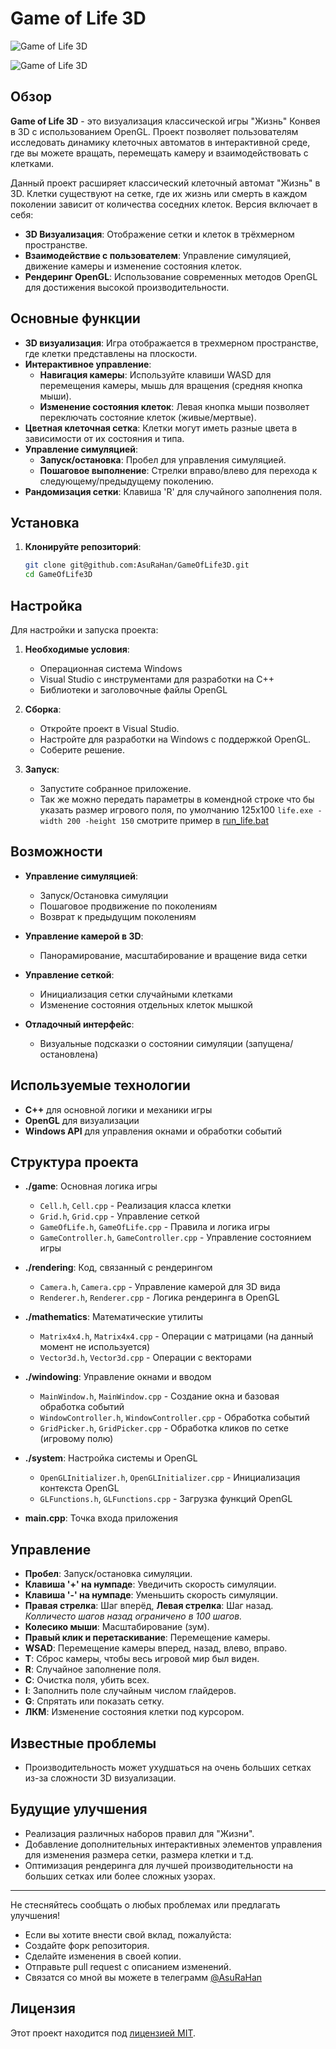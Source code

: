 # Game of Life 3D

![Game of Life 3D](.github/preview_image.png)

![Game of Life 3D](.github/preview_image2.png)

## Обзор

**Game of Life 3D** - это визуализация классической игры "Жизнь" Конвея в 3D с использованием OpenGL. Проект позволяет пользователям исследовать динамику клеточных автоматов в интерактивной среде, где вы можете вращать, перемещать камеру и взаимодействовать с клетками.

Данный проект расширяет классический клеточный автомат "Жизнь" в 3D. Клетки существуют на сетке, где их жизнь или смерть в каждом поколении зависит от количества соседних клеток. Версия включает в себя:

- **3D Визуализация**: Отображение сетки и клеток в трёхмерном пространстве.
- **Взаимодействие с пользователем**: Управление симуляцией, движение камеры и изменение состояния клеток.
- **Рендеринг OpenGL**: Использование современных методов OpenGL для достижения высокой производительности.

## Основные функции

- **3D визуализация**: Игра отображается в трехмерном пространстве, где клетки представлены на плоскости.
- **Интерактивное управление**:
  - **Навигация камеры**: Используйте клавиши WASD для перемещения камеры, мышь для вращения (средняя кнопка мыши).
  - **Изменение состояния клеток**: Левая кнопка мыши позволяет переключать состояние клеток (живые/мертвые).
- **Цветная клеточная сетка**: Клетки могут иметь разные цвета в зависимости от их состояния и типа.
- **Управление симуляцией**:
  - **Запуск/остановка**: Пробел для управления симуляцией.
  - **Пошаговое выполнение**: Стрелки вправо/влево для перехода к следующему/предыдущему поколению.
- **Рандомизация сетки**: Клавиша 'R' для случайного заполнения поля.

## Установка

1. **Клонируйте репозиторий**:
   ```bash
   git clone git@github.com:AsuRaHan/GameOfLife3D.git
   cd GameOfLife3D

## Настройка

Для настройки и запуска проекта:

1. **Необходимые условия**:
   - Операционная система Windows
   - Visual Studio с инструментами для разработки на C++
   - Библиотеки и заголовочные файлы OpenGL

2. **Сборка**:
   - Откройте проект в Visual Studio.
   - Настройте для разработки на Windows с поддержкой OpenGL.
   - Соберите решение.

3. **Запуск**:
   - Запустите собранное приложение.
   - Так же можно передать параметры в комендной строке что бы указать размер игрового поля, по умолчанию 125x100 `life.exe -width 200 -height 150` смотрите пример в [run_life.bat](run_life.bat)

## Возможности

- **Управление симуляцией**:
  - Запуск/Остановка симуляции
  - Пошаговое продвижение по поколениям
  - Возврат к предыдущим поколениям

- **Управление камерой в 3D**:
  - Панорамирование, масштабирование и вращение вида сетки

- **Управление сеткой**:
  - Инициализация сетки случайными клетками
  - Изменение состояния отдельных клеток мышкой

- **Отладочный интерфейс**: 
  - Визуальные подсказки о состоянии симуляции (запущена/остановлена)

## Используемые технологии

- **C++** для основной логики и механики игры
- **OpenGL** для визуализации
- **Windows API** для управления окнами и обработки событий

## Структура проекта

- **./game**: Основная логика игры
  - `Cell.h`, `Cell.cpp` - Реализация класса клетки
  - `Grid.h`, `Grid.cpp` - Управление сеткой
  - `GameOfLife.h`, `GameOfLife.cpp` - Правила и логика игры
  - `GameController.h`, `GameController.cpp` - Управление состоянием игры

- **./rendering**: Код, связанный с рендерингом
  - `Camera.h`, `Camera.cpp` - Управление камерой для 3D вида
  - `Renderer.h`, `Renderer.cpp` - Логика рендеринга в OpenGL

- **./mathematics**: Математические утилиты
  - `Matrix4x4.h`, `Matrix4x4.cpp` - Операции с матрицами (на данный момент не используется)
  - `Vector3d.h`, `Vector3d.cpp` - Операции с векторами

- **./windowing**: Управление окнами и вводом
  - `MainWindow.h`, `MainWindow.cpp` - Создание окна и базовая обработка событий
  - `WindowController.h`, `WindowController.cpp` - Обработка событий
  - `GridPicker.h`, `GridPicker.cpp` - Обработка кликов по сетке (игровому полю)

- **./system**: Настройка системы и OpenGL
  - `OpenGLInitializer.h`, `OpenGLInitializer.cpp` - Инициализация контекста OpenGL
  - `GLFunctions.h`, `GLFunctions.cpp` - Загрузка функций OpenGL

- **main.cpp**: Точка входа приложения

## Управление

- **Пробел**: Запуск/остановка симуляции.
- **Клавиша '+' на нумпаде**: Уведичить скорость симуляции.
- **Клавиша '-' на нумпаде**: Уменьшить скорость симуляции.
- **Правая стрелка**: Шаг вперёд, **Левая стрелка**: Шаг назад. *Колличесто шагов назад ограничено в 100 шагов.*
- **Колесико мыши**: Масштабирование (зум).
- **Правый клик и перетаскивание**: Перемещение камеры.
- **WSAD**: Перемещение камеры вперед, назад, влево, вправо.
- **T**: Сброс камеры, чтобы весь игровой мир был виден.
- **R**: Случайное заполнение поля.
- **C**: Очистка поля, убить всех.
- **I**: Заполнить поле случайным числом глайдеров.
- **G**: Спрятать или показать сетку.
- **ЛКМ**: Изменение состояния клетки под курсором.

## Известные проблемы

- Производительность может ухудшаться на очень больших сетках из-за сложности 3D визуализации.

## Будущие улучшения

- Реализация различных наборов правил для "Жизни".
- Добавление дополнительных интерактивных элементов управления для изменения размера сетки, размера клетки и т.д.
- Оптимизация рендеринга для лучшей производительности на больших сетках или более сложных узорах.

---

Не стесняйтесь сообщать о любых проблемах или предлагать улучшения!
   - Если вы хотите внести свой вклад, пожалуйста:
   - Создайте форк репозитория.
   - Сделайте изменения в своей копии.
   - Отправьте pull request с описанием изменений.
   - Связатся со мной вы можете в телеграмм [@AsuRaHan](https://t.me/AsuRaHan)

## Лицензия

Этот проект находится под [лицензией MIT](LICENSE).
